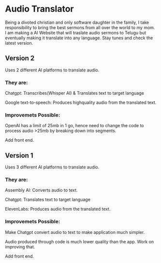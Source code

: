 # Audio Translator
Being a divoted christian and only software daughter in the family, I take responsibility to bring the best sermons from all over the world to my mom.  
I am making a AI Website that will traslate audio sermons to Telugu but eventually making it translate into any language. Stay tunes and check the latest version. 

## Version 2 
Uses 2 different AI platforms to translate audio. 

### They are:

Chatgpt: Transcribes(Whisper AI) & Translates text to target language 

Google text-to-speech: Produces highquality audio from the translated text. 

### Improvemets Possible:

OpenAI has a limit of 25mb in 1 go, hence need to change the code to process audio >25mb by breaking down into segments. 

Add front end.

## Version 1 
Uses 3 different AI platforms to translate audio. 

### They are:

Assembly AI: Converts audio to text.

Chatgpt: Translates text to target language 

ElevenLabs: Produces audio from the translated text. 

### Improvemets Possible:

Make Chatgpt convert audio to text to make application much simpler. 

Audio produced through code is much lower quality than the app. Work on improving that.

Add front end.


